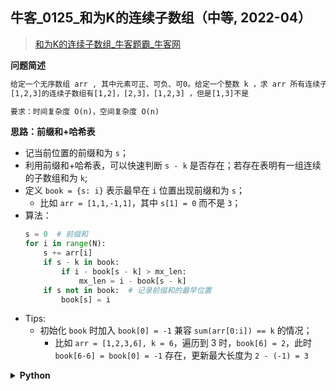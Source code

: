 ## 牛客_0125_和为K的连续子数组（中等, 2022-04）
<!--
{
    "category": ["前缀和", "哈希表", "易错"],
    "source": "牛客",
    "level": "中等",
    "number": "0125",
    "name": "和为K的连续子数组",
    "company": []
}
-->

> [和为K的连续子数组_牛客题霸_牛客网](https://www.nowcoder.com/practice/704c8388a82e42e58b7f5751ec943a11)

<summary><b>问题简述</b></summary>

```txt
给定一个无序数组 arr , 其中元素可正、可负、可0。给定一个整数 k ，求 arr 所有连续子数组中累加和为k的最长连续子数组长度。保证至少存在一个合法的连续子数组。
[1,2,3]的连续子数组有[1,2]，[2,3]，[1,2,3] ，但是[1,3]不是

要求：时间复杂度 O(n)，空间复杂度 O(n)
```

<!-- 
<details><summary><b>详细描述</b></summary>

```txt
```

</details>
-->

<!-- <div align="center"><img src="../../../_assets/xxx.png" height="300" /></div> -->

<summary><b>思路：前缀和+哈希表</b></summary>

- 记当前位置的前缀和为 `s`；
- 利用前缀和+哈希表，可以快速判断 `s - k` 是否存在；若存在表明有一组连续的子数组和为 `k`;
- 定义 `book = {s: i}` 表示最早在 `i` 位置出现前缀和为 `s`；
    - 比如 `arr = [1,1,-1,1]`，其中 `s[1] = 0` 而不是 `3`；
- 算法：
    ```python
    s = 0  # 前缀和
    for i in range(N):
        s += arr[i] 
        if s - k in book:
            if i - book[s - k] > mx_len:
                mx_len = i - book[s - k]
        if s not in book:  # 记录前缀和的最早位置
            book[s] = i
    ```
- Tips:
    - 初始化 `book` 时加入 `book[0] = -1` 兼容 `sum(arr[0:i]) == k` 的情况；
        - 比如 `arr = [1,2,3,6], k = 6`，遍历到 3 时，`book[6] = 2`，此时 `book[6-6] = book[0] = -1` 存在，更新最大长度为 `2 - (-1) = 3`

<details><summary><b>Python</b></summary>

```python
```

</details>

